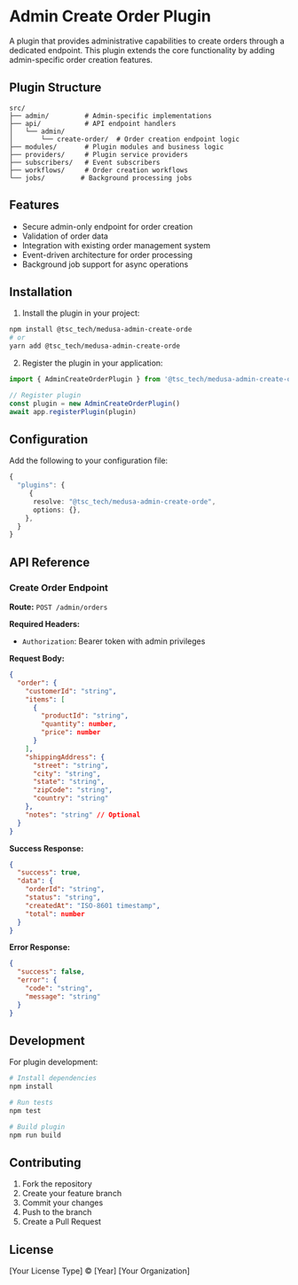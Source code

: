 # Admin Create Order Plugin

A plugin that provides administrative capabilities to create orders through a dedicated endpoint. This plugin extends the core functionality by adding admin-specific order creation features.

## Plugin Structure

```
src/
├── admin/         # Admin-specific implementations
├── api/           # API endpoint handlers
│   └── admin/     
│       └── create-order/  # Order creation endpoint logic
├── modules/       # Plugin modules and business logic
├── providers/     # Plugin service providers
├── subscribers/   # Event subscribers
├── workflows/     # Order creation workflows
└── jobs/         # Background processing jobs
```

## Features

- Secure admin-only endpoint for order creation
- Validation of order data
- Integration with existing order management system
- Event-driven architecture for order processing
- Background job support for async operations

## Installation

1. Install the plugin in your project:

```bash
npm install @tsc_tech/medusa-admin-create-orde
# or
yarn add @tsc_tech/medusa-admin-create-orde
```

2. Register the plugin in your application:

```typescript
import { AdminCreateOrderPlugin } from '@tsc_tech/medusa-admin-create-orde'

// Register plugin
const plugin = new AdminCreateOrderPlugin()
await app.registerPlugin(plugin)
```

## Configuration

Add the following to your configuration file:

```typescript
{
  "plugins": {
     {
      resolve: "@tsc_tech/medusa-admin-create-orde",
      options: {},
    },
  }
}
```

## API Reference

### Create Order Endpoint

**Route:** `POST /admin/orders`

**Required Headers:**
- `Authorization`: Bearer token with admin privileges

**Request Body:**
```json
{
  "order": {
    "customerId": "string",
    "items": [
      {
        "productId": "string",
        "quantity": number,
        "price": number
      }
    ],
    "shippingAddress": {
      "street": "string",
      "city": "string",
      "state": "string",
      "zipCode": "string",
      "country": "string"
    },
    "notes": "string" // Optional
  }
}
```

**Success Response:**
```json
{
  "success": true,
  "data": {
    "orderId": "string",
    "status": "string",
    "createdAt": "ISO-8601 timestamp",
    "total": number
  }
}
```

**Error Response:**
```json
{
  "success": false,
  "error": {
    "code": "string",
    "message": "string"
  }
}
```

## Development

For plugin development:

```bash
# Install dependencies
npm install

# Run tests
npm test

# Build plugin
npm run build
```

## Contributing

1. Fork the repository
2. Create your feature branch
3. Commit your changes
4. Push to the branch
5. Create a Pull Request

## License

[Your License Type] © [Year] [Your Organization]
